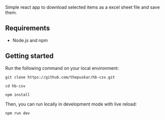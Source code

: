 Simple react app to download selected items as a excel sheet file and save them.

## Requirements

- Node.js and npm

## Getting started

Run the following command on your local environment:

```
git clone https://github.com/thepuskar/hb-csv.git

cd hb-csv

npm install
```

Then, you can run locally in development mode with live reload:

```
npm run dev
```

